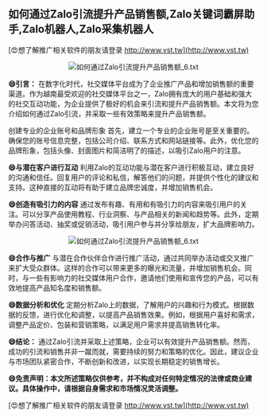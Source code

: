 ## **如何通过Zalo引流提升产品销售额,Zalo关键词霸屏助手,Zalo机器人,Zalo采集机器人**

[😍想了解推广相关软件的朋友请登录 http://www.vst.tw](http://www.vst.tw)

 <center><img src="https://vst.tw/MP4/tuiguang/png/5.png" alt="如何通过Zalo引流提升产品销售额_6.txt"></center>

**😄引言：**
在数字化时代，社交媒体平台成为了企业推广产品和增加销售额的重要渠道。作为越南最受欢迎的社交媒体平台之一，Zalo拥有庞大的用户基础和强大的社交互动功能，为企业提供了极好的机会来引流和提升产品销售额。本文将为您介绍如何通过Zalo引流，并采取一些有效策略来提升产品销售额。

创建专业的企业账号和品牌形象
首先，建立一个专业的企业账号是至关重要的。确保您的账号信息完整，包括公司介绍、联系方式和网站链接等。此外，优化您的品牌形象，包括头像、封面图片和简洁明了的描述，以吸引Zalo用户的注意。

**😄与潜在客户进行互动**
利用Zalo的互动功能与潜在客户进行积极互动，建立良好的沟通和信任。回复用户的评论和私信，解答他们的问题，并提供个性化的建议和支持。这种直接的互动将有助于建立品牌忠诚度，并增加销售机会。

**😄创造有吸引力的内容**
通过发布有趣、有用和有吸引力的内容来吸引用户的关注。可以分享产品使用教程、行业洞察、与产品相关的新闻和趋势等。此外，定期举办问答活动、抽奖或促销活动，吸引用户参与并分享给朋友，扩大品牌影响力。

 <center><img src="https://vst.tw/MP4/tuiguang/png/1.png" alt="如何通过Zalo引流提升产品销售额_6.txt"></center>

**😄合作与推广**
与潜在合作伙伴合作进行推广活动，通过共同举办活动或交叉推广来扩大受众群体。这样的合作可以带来更多的曝光和流量，并增加销售机会。同时，与一些有影响力的社交媒体用户合作，邀请他们使用和宣传您的产品，可以有效地提高产品知名度和销售额。

**😄数据分析和优化**
定期分析Zalo上的数据，了解用户的兴趣和行为模式。根据数据的反馈，进行优化和调整，以提高产品销售效果。例如，根据用户喜好和需求，调整产品定价、包装和营销策略，以满足用户需求并提高销售转化率。

**😄结论：**
通过Zalo引流并采取上述策略，企业可以有效提升产品销售额。然而，成功的引流和销售并非一蹴而就，需要持续的努力和策略的优化。因此，建议企业与市场团队紧密合作，不断创新和改进，以实现长期稳定的销售增长。

**😄免责声明：本文所述策略仅供参考，并不构成对任何特定情况的法律或商业建议。具体操作中，请根据自身需求和市场情况灵活调整。**

[😍想了解推广相关软件的朋友请登录 http://www.vst.tw](http://www.vst.tw)



